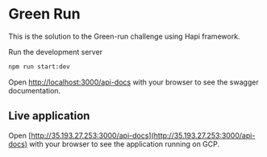 # Green Run

This is the solution to the Green-run challenge using Hapi framework.

Run the development server

```bash
npm run start:dev
```


Open [http://localhost:3000/api-docs](http://localhost:3000/api-docs) with your browser to see the swagger documentation.

## Live application
Open [http://35.193.27.253:3000/api-docs](http://35.193.27.253:3000/api-docs) with your browser to see the application running on GCP.
